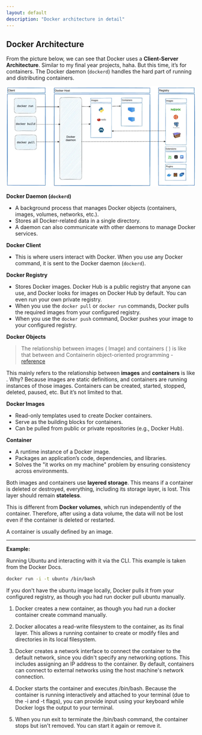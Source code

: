 ```yaml
---
layout: default
description: "Docker architecture in detail"
---
```


## Docker Architecture

From the picture below, we can see that Docker uses a **Client-Server Architecture**. Similar to my final year projects, haha. But this time, it’s for containers. The Docker daemon (`dockerd`) handles the hard part of running and distributing containers.

![alt text](../image/docker-arch.png)

**Docker Daemon (`dockerd`)**  
- A background process that manages Docker objects (containers, images, volumes, networks, etc.).  
- Stores all Docker-related data in a single directory.  
- A daemon can also communicate with other daemons to manage Docker services.  

**Docker Client**  
- This is where users interact with Docker. When you use any Docker command, it is sent to the Docker daemon (`dockerd`).  

**Docker Registry**  
- Stores Docker images. Docker Hub is a public registry that anyone can use, and Docker looks for images on Docker Hub by default. You can even run your own private registry.  
- When you use the `docker pull` or `docker run` commands, Docker pulls the required images from your configured registry.  
- When you use the `docker push` command, Docker pushes your image to your configured registry.  

**Docker Objects**  

> The relationship between images ( Image) and containers ( ) is like that between and Containerin object-oriented programming - [reference](https://yeasy.gitbook.io/docker_practice/basic_concept/container#:~:text=The%20relationship%20between%20images%20(%20Image)%20and%20containers%20(%20)%20is%20like%20that%20between%20and%20Containerin%20object%2Doriented%20programming)


This mainly refers to the relationship between **images** and **containers** is like . Why? Because images are static definitions, and containers are running instances of those images. Containers can be created, started, stopped, deleted, paused, etc. But it’s not limited to that.  

**Docker Images**  
- Read-only templates used to create Docker containers.  
- Serve as the building blocks for containers.  
- Can be pulled from public or private repositories (e.g., Docker Hub).  

**Container**  
- A runtime instance of a Docker image.  
- Packages an application’s code, dependencies, and libraries.  
- Solves the "it works on my machine" problem by ensuring consistency across environments.  

Both images and containers use **layered storage**. This means if a container is deleted or destroyed, everything, including its storage layer, is lost. This layer should remain **stateless**.  

This is different from **Docker volumes**, which run independently of the container. Therefore, after using a data volume, the data will not be lost even if the container is deleted or restarted.  

A container is usually defined by an image.  

---

**Example:**  

Running Ubuntu and interacting with it via the CLI. This example is taken from the Docker Docs.  

```bash
docker run -i -t ubuntu /bin/bash
```

If you don't have the ubuntu image locally, Docker pulls it from your configured registry, as though you had run docker pull ubuntu manually.

1. Docker creates a new container, as though you had run a docker container create command manually.

2. Docker allocates a read-write filesystem to the container, as its final layer. This allows a running container to create or modify files and directories in its local filesystem.

3. Docker creates a network interface to connect the container to the default network, since you didn't specify any networking options. This includes assigning an IP address to the container. By default, containers can connect to external networks using the host machine's network connection.

4. Docker starts the container and executes /bin/bash. Because the container is running interactively and attached to your terminal (due to the -i and -t flags), you can provide input using your keyboard while Docker logs the output to your terminal.

5. When you run exit to terminate the /bin/bash command, the container stops but isn't removed. You can start it again or remove it.




